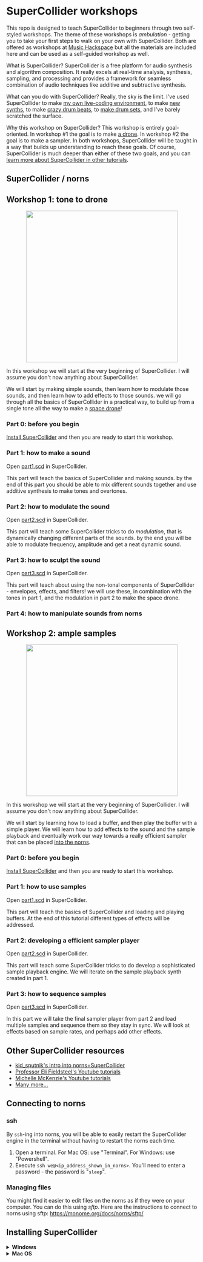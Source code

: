 # SuperCollider workshops

This repo is designed to teach SuperCollider to beginners through two self-styled workshops. The theme of these workshops is *ambulation* - getting you to take your first steps to walk on your own with SuperCollider. Both are offered as workshops at [Music Hackspace](https://musichackspace.org/events/tone-to-drone-introduction-to-supercollider-for-monome-norns-live-session/) but all the materials are included here and can be used as a self-guided workshop as well.

What is SuperCollider? SuperCollider is a free platform for audio synthesis and algorithm composition. It really excels at real-time analysis, synthesis, sampling, and processing and provides a framework for seamless combination of audio techniques like additive and subtractive synthesis. 

What can you do with SuperCollider? Really, the sky is the limit. I've used SuperCollider to make [my own live-coding environment](https://www.instagram.com/p/CQCu9z3haBD/?utm_source=ig_web_copy_link), to make [new synths](https://www.instagram.com/p/CJTwGz8hxMR/?utm_source=ig_web_copy_link), to make [crazy drum beats](https://www.instagram.com/p/COqOS5lBGDL/?utm_source=ig_web_copy_link
), to [make drum sets](https://www.instagram.com/p/CPghuJUB2Of/?utm_source=ig_web_copy_link), and I've barely scratched the surface.

Why this workshop on SuperCollider? This workshop is entirely goal-oriented. In workshop #1 the goal is to make [a drone](https://en.wikipedia.org/wiki/Drone_music). In workshop #2 the goal is to make a sampler. In both workshops, SuperCollider will be taught in a way that builds up understanding to reach these goals. Of course, SuperCollider is much deeper than either of these two goals, and you can [learn more about SuperCollider in other tutorials](https://supercollider.github.io/tutorials/).

## SuperCollider / norns



## Workshop 1: tone to drone

<p align="center">
  <img width=400 style="max-width:100%" src="https://user-images.githubusercontent.com/6550035/118573663-db952100-b737-11eb-9a34-560e38778fcb.jpg">
</p>

In this workshop we will start at the very beginning of SuperCollider. I will assume you don't now anything about SuperCollider. 

We will start by making simple sounds, then learn how to modulate those sounds, and then learn how to add effects to those sounds. we will go through all the basics of SuperCollider in a practical way, to build up from a single tone all the way to make a [space drone](https://raw.githubusercontent.com/schollz/ambulation/main/droning/55hz_spacedrone.mp3)!

### Part 0: before you begin

[Install SuperCollider](https://github.com/schollz/ambulation#installing-supercollider) and then you are ready to start this workshop. 

### Part 1: how to make a sound

Open [part1.scd](https://github.com/schollz/ambulation/blob/main/droning/part1.scd) in SuperCollider.

This part will teach the basics of SuperCollider and making sounds. by the end of this part you should be able to mix different sounds together and use additive synthesis to make tones and overtones.

### Part 2: how to modulate the sound

Open [part2.scd](https://github.com/schollz/ambulation/blob/main/droning/part2.scd) in SuperCollider.

This part will teach some SuperCollider tricks to do *modulation*, that is dynamically changing different parts of the sounds. by the end you will be able to modulate frequency, amplitude and get a neat dynamic sound.


### Part 3: how to sculpt the sound 

Open [part3.scd](https://github.com/schollz/ambulation/blob/main/droning/part3.scd) in SuperCollider.

This part will teach about using the non-tonal components of SuperCollider - envelopes, effects, and filters! we will use these, in combination with the tones in part 1, and the modulation in part 2 to make the space drone.

### Part 4: how to manipulate sounds from norns



## Workshop 2: ample samples


<p align="center">
  <img width=400 style="max-width:100%" src="https://user-images.githubusercontent.com/6550035/118573658-da63f400-b737-11eb-9308-e3310a184b9b.jpg">
</p>



In this workshop we will start at the very beginning of SuperCollider. I will assume you don't now anything about SuperCollider. 

We will start by learning how to load a buffer, and then play the buffer with a simple player. We will learn how to add effects to the sound and the sample playback and eventually work our way towards a really efficient sampler that can be placed [into the norns](https://vimeo.com/user126081217).

### Part 0: before you begin

[Install SuperCollider](https://github.com/schollz/ambulation#installing-supercollider) and then you are ready to start this workshop. 

### Part 1: how to use samples

Open [part1.scd](https://github.com/schollz/ambulation/blob/main/sampling/part1.scd) in SuperCollider.

This part will teach the basics of SuperCollider and loading and playing buffers. At the end of this tutorial different types of effects will be addressed.

### Part 2: developing a efficient sampler player

Open [part2.scd](https://github.com/schollz/ambulation/blob/main/sampling/part2.scd) in SuperCollider.

This part will teach some SuperCollider tricks to do develop a sophisticated sample playback engine. We will iterate on the sample playback synth created in part 1.


### Part 3: how to sequence samples

Open [part3.scd](https://github.com/schollz/ambulation/blob/main/sampling/part3.scd) in SuperCollider.

In this part we will take the final sampler player from part 2 and load multiple samples and sequence them so they stay in sync. We will look at effects based on sample rates, and perhaps add other effects.

## Other SuperCollider resources

- [kid_sputnik's intro into norns+SuperCollider](https://medium.com/@kidsputnik/monome-norns-supercollider-and-lua-part-1-d97646306973)
- [Professor Eli Fieldsteel's Youtube tutorials](https://www.youtube.com/c/elifieldsteel/videos)
- [Michelle McKenzie's Youtube tutorials](https://www.youtube.com/c/SoundEngraver/search?query=SuperCollider)
- [Many more...](https://github.com/madskjeldgaard/awesome-supercollider#learning-resources)

## Connecting to norns

### ssh

By `ssh`-ing into norns, you will be able to easily restart the SuperCollider engine in the terminal without having to restart the norns each time.

1. Open a terminal. For Mac OS: use "Terminal". For Windows: use "Powershell".
2. Execute `ssh we@<ip_address_shown_in_norns>`. You'll need to enter a password - the password is "`sleep`".

### Managing files

You might find it easier to edit files on the norns as if they were on your computer. You can do this using *sftp*. Here are the instructions to connect to norns using sftp: https://monome.org/docs/norns/sftp/

## Installing SuperCollider

<details><summary><strong>Windows</strong></summary>

#### Downloading

[Click here](https://github.com/supercollider/supercollider/releases/download/Version-3.11.2/SuperCollider-3.11.2-Windows-32bit-VS.exe) to download the latest Windows release. This is the *32-bit* release, rather than the 64-bit release, because [the most recent Windows Update prevents the 64-bit version from starting](https://github.com/supercollider/supercollider/issues/4368#issuecomment-832050665). But 32-bit will work just fine!

Then [click here](https://github.com/supercollider/sc3-plugins/releases/download/Version-3.11.1/sc3-plugins-3.11.1-Windows-32bit-VS.zip) to download the 32-bit sc3-plugins. Unzip these plugins and then copy and paste the `SC3plugins` folder into the following folder:

```
C:\Users\<yourname>\AppData\Local\SuperCollider\Extensions\
```

#### Zoom sharing

Share your screen, select the SuperCollider window, and then below click on the carrot symbol next to "Share sound" to select "Stereo (High-fidelity)".

![Screen+Shot+2021-06-13+at+10.25.26+AM.png](https://user-images.githubusercontent.com/6550035/121835422-20a06a80-cc86-11eb-902a-1cd13f741b8c.png)

That's it! There shouldn't be any other steps to share your SuperCollider audio over Zoom on Windows.

</details>

<details><summary><strong>Mac OS</strong></summary>

#### Downloading

[Click here](https://supercollider.github.io/download) to go to the website to download SuperCollider. *Make sure to check your version* of Mac OS and install the correct version of SuperCollider.

Then, [click here](https://github.com/supercollider/sc3-plugins/releases/download/Version-3.11.1/sc3-plugins-3.11.1-macOS-signed.zip) to download the plugins for Mac OS. Unzip this archive. Then copy the `SC3plugins` folder to your Extensions folder:

```
/Users/<yourname>/Library/Application Support/SuperCollider/Extensions
```

#### Zoom sharing

Share your screen, select the SuperCollider window, and then below click on the carrot symbol next to "Share sound" to select "Stereo (High-fidelity)".

![Screen+Shot+2021-06-13+at+10.25.26+AM.png](https://user-images.githubusercontent.com/6550035/121835422-20a06a80-cc86-11eb-902a-1cd13f741b8c.png)


In Mac OS it seems there is an extra step to share audio in Zoom. Once you are sharing your screen, you need to restart the SuperCollider audio server to use the Zoom playback. Simply run this line of code and then restart your synthdefs:

```
// run this line *after* you start sharing
s.options.outDevice = "ZoomAudioD"; s.options.inDevice = "ZoomAudioD"; s.reboot;
```

Once you are done sharing, you can run this line of code to get your default output and input back:

```
// run this line when *not* sharing
s.options.outDevice = "Built-in Output"; s.options.inDevice = "Built-in Input"; s.reboot;
```
 
</details>
